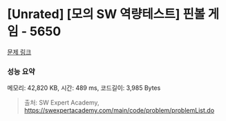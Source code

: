 # [Unrated] [모의 SW 역량테스트] 핀볼 게임 - 5650 

[문제 링크](https://swexpertacademy.com/main/code/problem/problemDetail.do?contestProbId=AWXRF8s6ezEDFAUo) 

### 성능 요약

메모리: 42,820 KB, 시간: 489 ms, 코드길이: 3,985 Bytes



> 출처: SW Expert Academy, https://swexpertacademy.com/main/code/problem/problemList.do